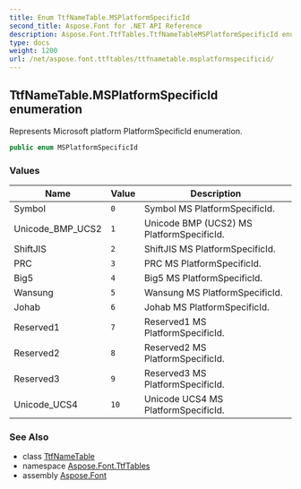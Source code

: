 ```yaml
---
title: Enum TtfNameTable.MSPlatformSpecificId
second_title: Aspose.Font for .NET API Reference
description: Aspose.Font.TtfTables.TtfNameTableMSPlatformSpecificId enum. Represents Microsoft platform PlatformSpecificId enumeration
type: docs
weight: 1200
url: /net/aspose.font.ttftables/ttfnametable.msplatformspecificid/
---
```

## TtfNameTable.MSPlatformSpecificId enumeration

Represents Microsoft platform PlatformSpecificId enumeration.

```csharp
public enum MSPlatformSpecificId
```

### Values

| Name | Value | Description |
| --- | --- | --- |
| Symbol | `0` | Symbol MS PlatformSpecificId. |
| Unicode_BMP_UCS2 | `1` | Unicode BMP (UCS2) MS PlatformSpecificId. |
| ShiftJIS | `2` | ShiftJIS MS PlatformSpecificId. |
| PRC | `3` | PRC MS PlatformSpecificId. |
| Big5 | `4` | Big5 MS PlatformSpecificId. |
| Wansung | `5` | Wansung MS PlatformSpecificId. |
| Johab | `6` | Johab MS PlatformSpecificId. |
| Reserved1 | `7` | Reserved1 MS PlatformSpecificId. |
| Reserved2 | `8` | Reserved2 MS PlatformSpecificId. |
| Reserved3 | `9` | Reserved3 MS PlatformSpecificId. |
| Unicode_UCS4 | `10` | Unicode UCS4 MS PlatformSpecificId. |

### See Also

* class [TtfNameTable](../ttfnametable/)
* namespace [Aspose.Font.TtfTables](../../aspose.font.ttftables/)
* assembly [Aspose.Font](../../)


